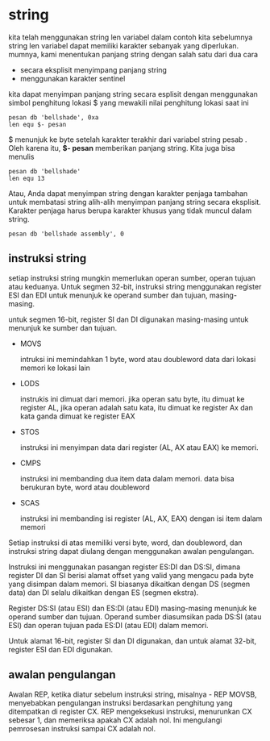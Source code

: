 # string

kita telah menggunakan string len variabel dalam contoh kita sebelumnya string len variabel dapat memiliki karakter sebanyak yang diperlukan. mumnya, kami menentukan panjang string dengan salah satu dari dua cara

- secara eksplisit menyimpang panjang string
- menggunakan karakter sentinel

kita dapat menyimpan panjang string secara esplisit dengan menggunakan simbol penghitung lokasi $ yang mewakili nilai penghitung lokasi saat ini

```assembly
pesan db 'bellshade', 0xa
len equ $- pesan
```
$ menunjuk ke byte setelah karakter terakhir dari variabel string pesab . Oleh karena itu, __$- pesan__ memberikan panjang string. Kita juga bisa menulis

```assembly
pesan db 'bellshade'
len equ 13
```
Atau, Anda dapat menyimpan string dengan karakter penjaga tambahan untuk membatasi string alih-alih menyimpan panjang string secara eksplisit. Karakter penjaga harus berupa karakter khusus yang tidak muncul dalam string.

```assembly
pesan db 'bellshade assembly', 0
```

## instruksi string
setiap instruksi string mungkin memerlukan operan sumber, operan tujuan atau keduanya. Untuk segmen 32-bit, instruksi string menggunakan register ESI dan EDI untuk menunjuk ke operand sumber dan tujuan, masing-masing.

untuk segmen 16-bit, register SI dan DI digunakan masing-masing untuk menunjuk ke sumber dan tujuan.

- MOVS

    intruksi ini memindahkan 1 byte, word atau doubleword data dari lokasi memori ke lokasi lain

- LODS

    instrukis ini dimuat dari memori. jika operan satu byte, itu dimuat ke register AL, jika operan adalah satu kata, itu dimuat ke register Ax dan kata ganda dimuat ke register EAX

- STOS

    instruksi ini menyimpan data dari register (AL, AX atau EAX) ke memori.

- CMPS
    
    instruksi ini membanding dua item data dalam memori. data bisa berukuran byte, word atau doubleword

- SCAS

    instruksi ini membanding isi register (AL, AX, EAX) dengan isi item dalam memori

Setiap instruksi di atas memiliki versi byte, word, dan doubleword, dan instruksi string dapat diulang dengan menggunakan awalan pengulangan.

Instruksi ini menggunakan pasangan register ES:DI dan DS:SI, dimana register DI dan SI berisi alamat offset yang valid yang mengacu pada byte yang disimpan dalam memori. SI biasanya dikaitkan dengan DS (segmen data) dan DI selalu dikaitkan dengan ES (segmen ekstra).

Register DS:SI (atau ESI) dan ES:DI (atau EDI) masing-masing menunjuk ke operand sumber dan tujuan. Operand sumber diasumsikan pada DS:SI (atau ESI) dan operan tujuan pada ES:DI (atau EDI) dalam memori.

Untuk alamat 16-bit, register SI dan DI digunakan, dan untuk alamat 32-bit, register ESI dan EDI digunakan.


## awalan pengulangan

Awalan REP, ketika diatur sebelum instruksi string, misalnya - REP MOVSB, menyebabkan pengulangan instruksi berdasarkan penghitung yang ditempatkan di register CX. REP mengeksekusi instruksi, menurunkan CX sebesar 1, dan memeriksa apakah CX adalah nol. Ini mengulangi pemrosesan instruksi sampai CX adalah nol.